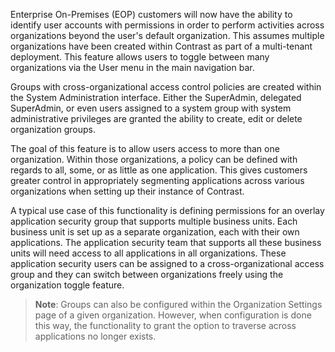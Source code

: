 <!--
title: "Cross-Organization Groups"
description: "Overview of groups across multiple organizations"
tags: "Admin manage groups organization EOP"
-->

Enterprise On-Premises (EOP) customers will now have the ability to identify user accounts with permissions in order to perform activities across organizations beyond the user's default organization. This assumes multiple organizations have been created within Contrast as part of a multi-tenant deployment. This feature allows users to toggle between many organizations via the User menu in the main navigation bar.

Groups with cross-organizational access control policies are created within the System Administration interface. Either the SuperAdmin, delegated SuperAdmin, or even users assigned to a system group with system administrative privileges are granted the ability to create, edit or delete organization groups.

The goal of this feature is to allow users access to more than one organization. Within those organizations, a policy can be defined with regards to all, some, or as little as one application. This gives customers greater control in appropriately segmenting applications across various organizations when setting up their instance of Contrast.

A typical use case of this functionality is defining permissions for an overlay application security group that supports multiple business units. Each business unit is set up as a separate organization, each with their own applications. The application security team that supports all these business units will need access to all applications in all organizations. These application security users can be assigned to a cross-organizational access group and they can switch between organizations freely using the organization toggle feature.

>**Note**: Groups can also be configured within the Organization Settings page of a given organization. However, when configuration is done this way, the functionality to grant the option to traverse across applications no longer exists. 
